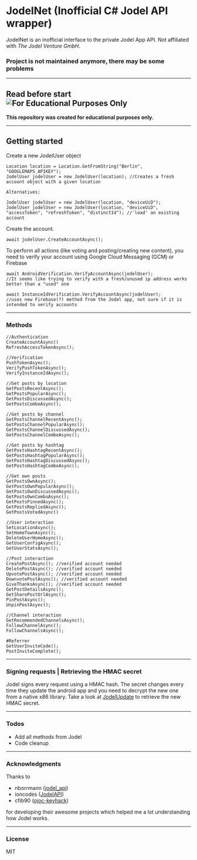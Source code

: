 # JodelNet (Inofficial C# Jodel API wrapper)
JodelNet is an inofficial interface to the private Jodel App API. Not affiliated with *The Jodel Venture GmbH*.

### Project is not maintained anymore, there may be some problems

----
## Read before start ![For Educational Purposes Only](https://img.shields.io/badge/For_Educational_Purposes-only-brightgreen.svg)
**This repository was created for educational purposes only.**

----

## Getting started
Create a new JodelUser object
```
Location location = Location.GetFromString("Berlin", "GOOGLEMAPS_APIKEY");
JodelUser jodelUser = new JodelUser(location); //Creates a fresh account object with a given location

Alternatives:

JodelUser jodelUser = new JodelUser(location, "deviceUiD");
JodelUser jodelUser = new JodelUser(location, "deviceUiD", "accessToken", "refreshToken", "distinctId"); //'load' an existing account
```

Create the account.
```
await jodelUser.CreateAccountAsync();
```

To perform all actions (like voting and posting/creating new content), you need to verify your account using Google Cloud Messaging (GCM) or Firebase
```
await AndroidVerification.VerifyAccountAsync(jodelUser);
//It seems like trying to verify with a fresh/unused ip address works better than a "used" one

await InstanceIdVerification.VerifyAccountAsync(jodelUser);
//uses new Firebase(?) method from the Jodel app, not sure if it is intended to verify accounts
```

----

### Methods
```
//Authentication
CreateAccountAsync()
RefreshAccessTokenAsync();

//Verification
PushTokenAsync();
VerifyPushTokenAsync();
VerifyInstanceIdAsync();

//Get posts by location
GetPostsRecentAsync();
GetPostsPopularAsync();
GetPostsDiscussedAsync();
GetPostsComboAsync();

//Get posts by channel
GetPostsChannelRecentAsync();
GetPostsChannelPopularAsync();
GetPostsChannelDiscussedAsync();
GetPostsChannelComboAsync();

//Get posts by hashtag
GetPostsHashtagRecentAsync();
GetPostsHashtagPopularAsync();
GetPostsHashtagDiscussedAsync();
GetPostsHashtagComboAsync();

//Get own posts
GetPostsOwnAsync();
GetPostsOwnPopularAsync();
GetPostsOwnDiscussedAsync();
GetPostsOwnComboAsync();
GetPostsPinnedAsync();
GetPostsRepliedAsync();
GetPostsVotedAsync()

//User interaction
SetLocationAsync();
SetHomeTownAsync();
DeleteUserHomeAsync();
GetUserConfigAsync();
GetUserStatsAsync();

//Post interaction
CreatePostAsync(); //verified account needed
DeletePostAsync(); //verified account needed
UpvotePostAsync(); //verified account needed
DownvotePostAsync(); //verified account needed
GiveThanksAsync(); //verified account needed
GetPostDetailsAsync();
GetSharePostUrlAsync();
PinPostAsync();
UnpinPostAsync();

//Channel interaction
GetRecommendedChannelsAsync();
FollowChannelAsync();
FollowChannelsAsync();

#Referrer
GetUserInviteCode();
PostInviteComplete();
```

----
### Signing requests | Retrieving the HMAC secret
Jodel signs every request using a HMAC hash. The secret changes every time they update the android app and you need to decrypt the new one from a native x86 library. Take a look at [JodelUpdate](https://github.com/WakaToa/JodelUpdate/) to retrieve the new HMAC secret.

----
### Todos

 - Add all methods from Jodel
 - Code cleanup
----
### Acknowledgments
Thanks to

 - nborrmann ([jodel_api](https://github.com/nborrmann/jodel_api))
 - ioncodes ([JodelAPI](https://github.com/ioncodes/JodelAPI))
 - cfib90 ([ojoc-keyhack](https://bitbucket.org/cfib90/ojoc-keyhack/overview))
 
for developing their awesome projects which helped me a lot understanding how Jodel works.

----
### License

MIT
